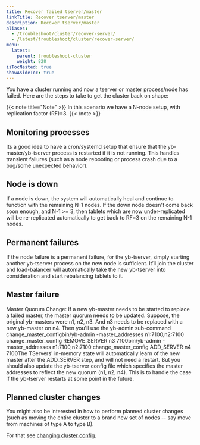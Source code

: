 ```yaml
---
title: Recover failed tserver/master
linkTitle: Recover tserver/master
description: Recover tserver/master
aliases:
  - /troubleshoot/cluster/recover-server/
  - /latest/troubleshoot/cluster/recover-server/
menu:
  latest:
    parent: troubleshoot-cluster
    weight: 828
isTocNested: true
showAsideToc: true
---
```


You have a cluster running and now a tserver or master process/node has failed.
Here are the steps to take to get the cluster back on shape:

{{< note title="Note" >}}
In this scenario we have a N-node setup, with replication factor (RF)=3.
{{< /note >}}


## Monitoring processes
Its a good idea to have a cron/systemd setup that ensure that the yb-master/yb-tserver process is restarted if it is not running. 
This handles transient failures (such as a node rebooting or process crash due to a bug/some unexpected behavior).

## Node is down
If a node is down, the system will automatically heal and continue to function with the remaining N-1 nodes. 
If the down node doesn't come back soon enough, and N-1 >= 3, then tablets which are now under-replicated will be re-replicated automatically to get back to RF=3 on the remaining N-1 nodes.

## Permanent failures
If the node failure is a permanent failure, for the yb-tserver, simply starting another yb-tserver process on the new node is sufficient. 
It’ll join the cluster and load-balancer will automatically take the new yb-tserver into consideration and start rebalancing tablets to it.

## Master failure
Master Quorum Change: If a new yb-master needs to be started to replace a failed master, the master quorum needs to be updated. 
Suppose, the original yb-masters were n1, n2, n3. And n3 needs to be replaced with a new yb-master on n4. 
Then you'll use the yb-admin sub-command  change_master_configbin/yb-admin -master_addresses n1:7100,n2:7100 change_master_config REMOVE_SERVER n3 7100bin/yb-admin -master_addresses n1:7100,n2:7100 change_master_config ADD_SERVER n4 7100The TServers' in-memory state will automatically learn of the new master after the ADD_SERVER step, and will not need a restart. But you should also update the yb-tserver config file which specifies the master addresses to reflect the new quorum (n1, n2, n4). This is to handle the case if the yb-tserver restarts at some point in the future.

## Planned cluster changes
You might also be interested in how to perform planned cluster changes (such as moving the entire cluster to a brand new set of nodes -- say move from machines of type A to type B). 

For that see [changing cluster config](../../../manage/change-cluster-config).

